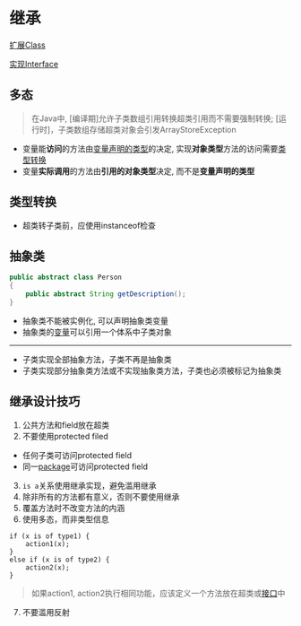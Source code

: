 # 继承

[扩展Class](Java_Extend_Class.md)

[实现Interface](Java_Implement_Interface.md)

## 多态

> 在Java中, [编译期]允许子类数组引用转换超类引用而不需要强制转换; [运行时]，子类数组存储超类对象会引发ArrayStoreException

- 变量能**访问**的方法由[变量声明的类型](Java_Variable.md)的决定, 实现**对象类型**方法的访问需要[类型转换](Java_Type_Convert.md)
- 变量**实际调用**的方法由**引用的对象类型**决定, 而不是**变量声明的类型**

## 类型转换

- 超类转子类前，应使用instanceof检查

## 抽象类

```java
public abstract class Person
{
    public abstract String getDescription();
}
```

- 抽象类不能被实例化, 可以声明抽象类变量
- 抽象类的[变量]()可以引用一个体系中子类对象

***

- 子类实现全部抽象方法，子类不再是抽象类
- 子类实现部分抽象类方法或不实现抽象类方法，子类也必须被标记为抽象类

## 继承设计技巧

1. 公共方法和field放在超类
2. 不要使用protected filed
  - 任何子类可访问protected field
  - 同一[package](Java_Package.md)可访问protected field
3. `is a`关系使用继承实现，避免滥用继承
4. 除非所有的方法都有意义，否则不要使用继承
5. 覆盖方法时不改变方法的内涵
6. 使用多态，而非类型信息

```
if (x is of type1) {
    action1(x);
}
else if (x is of type2) {
    action2(x);
}
```

> 如果action1, action2执行相同功能，应该定义一个方法放在超类或[接口](Java_Interface.md)中

7. 不要滥用反射